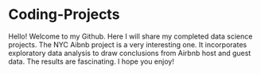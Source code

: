 # Coding-Projects

Hello! Welcome to my Github. Here I will share my completed data science projects. 
The NYC Aibnb project is a very interesting one. It incorporates exploratory data analysis to draw conclusions from Airbnb host and guest data. The results are fascinating. 
I hope you enjoy!

